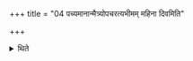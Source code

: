+++
title = "04 पच्यमानान्मैत्र्योपचरत्यभीमम् महिना दिवमिति"

+++

<details><summary>थिते</summary>

पच्यमानान्मैत्र्योपचरत्यभीमं महिना दिवमिति ४
</details>
